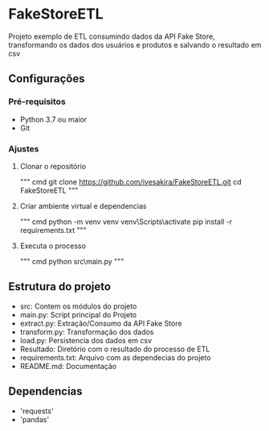 # FakeStoreETL

Projeto exemplo de ETL consumindo dados da API Fake Store, transformando os dados dos usuários e produtos e salvando o resultado em csv

## Configurações

### Pré-requisitos

 - Python 3.7 ou maior
 - Git

### Ajustes

 1. Clonar o repositório

    """ cmd
    git clone https://github.com/ivesakira/FakeStoreETL.git
    cd FakeStoreETL
    """

 2. Criar ambiente virtual e dependencias

    """ cmd
    python -m venv venv
    venv\Scripts\activate
    pip install -r requirements.txt
    """

 3. Executa o processo

    """  cmd
    python src\main.py
    """

## Estrutura do projeto

 - src\: Contem os módulos do projeto
  - main.py: Script principal do Projeto
  - extract.py: Extração/Consumo da API Fake Store
  - transform.py: Transformação dos dados
  - load.py: Persistencia dos dados em csv
 - Resultado: Diretório com o resultado do processo de ETL
 - requirements.txt: Arquivo com as dependecias do projeto
 - README.md: Documentação 

## Dependencias

 - 'requests'
 - 'pandas'